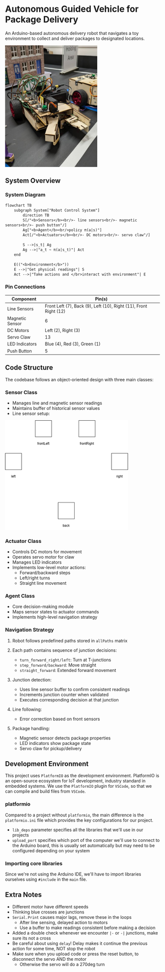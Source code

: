 # Autonomous Guided Vehicle for Package Delivery

An Arduino-based autonomous delivery robot that navigates a toy environment to collect and deliver packages to designated locations.

<img src="images/robot.jpg" width=300>

## System Overview

### System Diagram
```mermaid
flowchart TB
    subgraph System["Robot Control System"]
        direction TB
        S[/"<b>Sensors</b><br/>- line sensors<br/>- magnetic sensors<br/>- push button"/]
        Ag["<b>Agent</b><br/>policy π(a|s)"]
        Act[/"<b>Actuators</b><br/>- DC motors<br/>- servo claw"/]
        
        S -->|s_t| Ag
        Ag -->|"a_t ~ π(a|s_t)"| Act
    end
    
    E(("<b>Environment</b>"))
    E -->|"Get physical readings"| S
    Act -->|"Take actions and </br>interact with environment"| E
```

### Pin Connections

| Component | Pin(s) |
|-----------|--------|
| Line Sensors | Front Left (7), Back (9), Left (10), Right (11), Front Right (12) |
| Magnetic Sensor | 6 | 
| DC Motors | Left (2), Right (3) |
| Servo Claw | 13 |
| LED Indicators | Blue (4), Red (3), Green (1) |
| Push Button | 5 |

## Code Structure

The codebase follows an object-oriented design with three main classes:

### Sensor Class

- Manages line and magnetic sensor readings
- Maintains buffer of historical sensor values
- Line sensor setup:

<img src="images/lineSensors.png" width=400>

### Actuator Class
- Controls DC motors for movement
- Operates servo motor for claw
- Manages LED indicators
- Implements low-level motor actions:
  - Forward/backward steps  
  - Left/right turns
  - Straight line movement

### Agent Class
- Core decision-making module
- Maps sensor states to actuator commands  
- Implements high-level navigation strategy

### Navigation Strategy

1. Robot follows predefined paths stored in `allPaths` matrix

2. Each path contains sequence of junction decisions:
    - `turn_forward_right/left`: Turn at T-junctions
    - `step_forward/backward`: Move straight  
    - `straight_forward`: Extended forward movement
    
3. Junction detection:
    - Uses line sensor buffer to confirm consistent readings
    - Increments junction counter when validated 
    - Executes corresponding decision at that junction

4. Line following:
    - Error correction based on front sensors

5. Package handling: 
    - Magnetic sensor detects package properties
    - LED indicators show package state
    - Servo claw for pickup/delivery

## Development Environment

This project uses `PlatformIO` as the development environment. PlatformIO is an open-source ecosystem for IoT development, industry standard in embedded systems. We use the `PlatformIO` plugin for `VSCode`, so that we can compile and build files from `VSCode`.

### platformio

Compared to a project without `platformio`, the main difference is the `platformio.ini` file which provides the key configurations for our project.

- `lib_deps` parameter specifies all the libraries that we'll use in our projects
- `upload_port` specifies which port of the computer we'll use to connect to the Arduino board, this is usually set automatically but may need to be configured depending on your system

### Importing core libraries

Since we're not using the Arduino IDE, we'll have to import libraries ourselves using `#include` in the `main` file.

## Extra Notes

- Different motor have different speeds
- Thinking blue crosses are junctions
- `Serial.Print` causes major lags, remove these in the loops
  - After line sensing, delayed action to motors
  - Use a buffer to make readings consistent before making a decision
- Added a double check whenever we encounter `|-` or `-|` junctions, make sure its not a cross
- Be careful about using `delay`! Delay makes it continue the previous action for some time, NOT stop the robot
- Make sure when you upload code or press the reset button, to disconnect the servo AND the motor
  - Otherwise the servo will do a 270deg turn